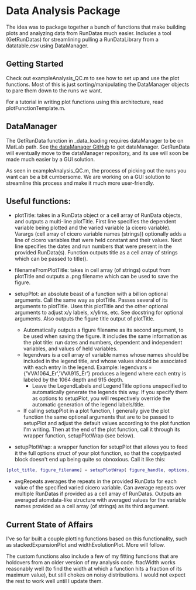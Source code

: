 # Data Analysis Package

The idea was to package together a bunch of functions that make building plots and analyzing data from RunDatas much easier. Includes a tool (GetRunDatas) for streamlining pulling a RunDataLibrary from a datatable.csv using DataManager.

## Getting Started
Check out exampleAnalysis_QC.m to see how to set up and use the plot functions. Most of this is just sorting/manipulating the DataManager objects to pare them down to the runs we want.

For a tutorial in writing plot functions using this architecture, read plotFunctionTemplate.m.

## DataManager
The GetRunData function in _data_loading requires dataManager to be on MatLab path. See [the dataManager GitHub](https://github.com/weldlabucsb/dataManager) to get dataManager. GetRunData will eventually move to the dataManager repository, and its use will soon be made much easier by a GUI solution.

As seen in exampleAnalysis_QC.m, the process of picking out the runs you want can be a bit cumbersome. We are working on a GUI solution to streamline this process and make it much more user-friendly.
## Useful functions:
- plotTitle: takes in a RunData object or a cell array of RunData objects, and outputs a multi-line plotTitle. First line specifies the dependent variable being plotted and the varied variable (a cicero variable). Varargs (cell array of cicero variable names (strings)) optionally adds a line of cicero variables that were held constant and their values. Next line specifies the dates and run numbers that were present in the provided RunData(s). Function outputs title as a cell array of strings which can be passed to title().

- filenameFromPlotTitle: takes in cell array (of strings) output from plotTitle and outputs a .png filename which can be used to save the figure.

- setupPlot: an absolute beast of a function with a billion optional arguments. Call the same way as plotTitle. Passes several of its arguments to plotTitle. Uses this plotTitle and the other optional arguments to adjust x/y labels, x/ylims, etc. See docstring for optional arguments. Also outputs the figure title output of plotTitle.
    - Automatically outputs a figure filename as its second argument, to be used when saving the figure. It includes the same information as the plot title: run dates and numbers, dependent and independent variables, and values of held variables.
    - legendvars is a cell array of variable names whose names should be included in the legend title, and whose values should be associated with each entry in the legend. Example: legendvars = {'VVA1064_Er','VVA915_Er'} produces a legend where each entry is labeled by the 1064 depth and 915 depth.
        - Leave the LegendLabels and LegendTitle options unspecified to automatically generate the legends this way. If you specify them as options to setupPlot, you will respectively override the automatic generation of the legend labels/title.
    - If calling setupPlot in a plot function, I generally give the plot function the same optional arguments that are to be passed to setupPlot and adjust the default values according to the plot function I'm writing. Then at the end of the plot function, call it through its wrapper function, setupPlotWrap (see below).

- setupPlotWrap: a wrapper function for setupPlot that allows you to feed it the full options struct of your plot function, so that the copy/pasted block doesn't end up being quite so obnoxious. Call it like this:

```matlab
[plot_title, figure_filename] = setupPlotWrap( figure_handle, options, RunDatas, dependent_var, varied_variable_name, legendvars, varargin);
```

- avgRepeats averages the repeats in the provided RunData for each value of the specified varied cicero variable. Can average repeats over multiple RunDatas if provided as a cell array of RunDatas. Outputs an averaged atomdata-like structure with averaged values for the variable names provided as a cell array (of strings) as its third argument.

## Current State of Affairs
I've so far built a couple plotting functions based on this functionality, such as stackedExpansionPlot and widthEvolutionPlot. More will follow.

The custom functions also include a few of my fitting functions that are holdovers from an older version of my analysis code. fracWidth works reasonably well (to find the width at which a function hits a fraction of its maximum value), but still chokes on noisy distributions. I would not expect the rest to work well until I update them.